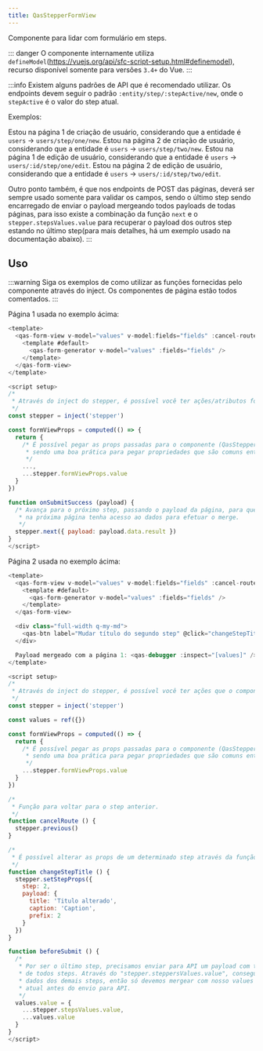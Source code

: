```yaml
---
title: QasStepperFormView
---
```


Componente para lidar com formulário em steps.

<doc-api file="stepper-form-view/QasStepperFormView" name="QasStepperFormView" />

::: danger
O componente internamente utiliza `defineModel`(https://vuejs.org/api/sfc-script-setup.html#definemodel), recurso disponível
somente para versões `3.4+` do Vue.
:::

:::info
Existem alguns padrões de API que é recomendado utilizar.
Os endpoints devem seguir o padrão `:entity/step/:stepActive/new`, onde o `stepActive` é o valor do step atual.

Exemplos:

Estou na página 1 de criação de usuário, considerando que a entidade é `users` -> `users/step/one/new`.
Estou na página 2 de criação de usuário, considerando que a entidade é `users` -> `users/step/two/new`.
Estou na página 1 de edição de usuário, considerando que a entidade é `users` -> `users/:id/step/one/edit`.
Estou na página 2 de edição de usuário, considerando que a entidade é `users` -> `users/:id/step/two/edit`.

Outro ponto também, é que nos endpoints de POST das páginas, deverá ser sempre usado somente para validar os campos,
sendo o último step sendo encarregado de enviar o payload mergeando todos payloads de todas páginas, para isso existe 
a combinação da função `next` e o `stepper.stepsValues.value` para recuperar o payload dos outros step estando no
último step(para mais detalhes, há um exemplo usado na documentação abaixo).
:::

## Uso

<doc-example file="QasStepperFormView/Basic" title="Básico" />

:::warning
Siga os exemplos de como utilizar as funções fornecidas pelo componente através do inject.
Os componentes de página estão todos comentados.
:::

Página 1 usada no exemplo ácima:
```js
<template>
  <qas-form-view v-model="values" v-model:fields="fields" :cancel-route="false" v-bind="formViewProps" @submit-success="onSubmitSuccess">
    <template #default>
      <qas-form-generator v-model="values" :fields="fields" />
    </template>
  </qas-form-view>
</template>

<script setup>
/*
 * Através do inject do stepper, é possível você ter ações/atributos fornecidos pelo componente.
 */
const stepper = inject('stepper')

const formViewProps = computed(() => {
  return {
    /* É possível pegar as props passadas para o componente (QasStepperFormView),
     * sendo uma boa prática para pegar propriedades que são comuns entre as páginas (entity, mode, etc)
     */
    ...,
    ...stepper.formViewProps.value
  }
})

function onSubmitSuccess (payload) {
  /* Avança para o próximo step, passando o payload da página, para que
   * na próxima página tenha acesso ao dados para efetuar o merge.
   */
  stepper.next({ payload: payload.data.result })
}
</script>
```

Página 2 usada no exemplo ácima:
```js
<template>
  <qas-form-view v-model="values" v-model:fields="fields" :cancel-route="cancelRoute" v-bind="formViewProps" :before-submit="beforeSubmit">
    <template #default>
      <qas-form-generator v-model="values" :fields="fields" />
    </template>
  </qas-form-view>

  <div class="full-width q-my-md">
    <qas-btn label="Mudar título do segundo step" @click="changeStepTitle" />
  </div>

  Payload mergeado com a página 1: <qas-debugger :inspect="[values]" />
</template>

<script setup>
/*
 * Através do inject do stepper, é possível você ter ações que o componente fornece.
 */
const stepper = inject('stepper')

const values = ref({})

const formViewProps = computed(() => {
  return {
    /* É possível pegar as props passadas para o componente (QasStepperFormView),
     * sendo uma boa prática para pegar propriedades que são comuns entre as páginas (entity, mode, etc)
     */
    ...stepper.formViewProps.value
  }
})

/*
 * Função para voltar para o step anterior.
 */
function cancelRoute () {
  stepper.previous()
}

/*
 * É possível alterar as props de um determinado step através da função "setStepProps".
 */
function changeStepTitle () {
  stepper.setStepProps({
    step: 2,
    payload: {
      title: 'Titulo alterado',
      caption: 'Caption',
      prefix: 2
    }
  })
}

function beforeSubmit () {
  /*
   * Por ser o último step, precisamos enviar para API um payload com todos os dados
   * de todos steps. Através do "stepper.steppersValues.value", conseguimos obter os
   * dados dos demais steps, então só devemos mergear com nosso values do formulário
   * atual antes do envio para API.
   */
  values.value = {
    ...stepper.stepsValues.value,
    ...values.value
  }
}
</script>

```